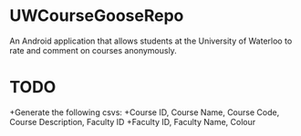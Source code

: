 UWCourseGooseRepo
=================

An Android application that allows students at the University of Waterloo to rate and comment on courses anonymously. 



TODO
====

+Generate the following csvs:
  +Course ID, Course Name, Course Code, Course Description, Faculty ID
  +Faculty ID, Faculty Name, Colour

